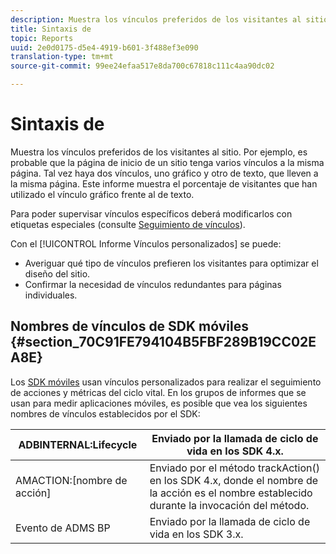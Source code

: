 ```yaml
---
description: Muestra los vínculos preferidos de los visitantes al sitio. Por ejemplo, es probable que la página de inicio de un sitio tenga varios vínculos a la misma página. Tal vez haya dos vínculos, uno gráfico y otro de texto, que lleven a la misma página. Este informe muestra el porcentaje de visitantes que han utilizado el vínculo gráfico frente al de texto.
title: Sintaxis de
topic: Reports
uuid: 2e0d0175-d5e4-4919-b601-3f488ef3e090
translation-type: tm+mt
source-git-commit: 99ee24efaa517e8da700c67818c111c4aa90dc02

---
```



# Sintaxis de

Muestra los vínculos preferidos de los visitantes al sitio. Por ejemplo, es probable que la página de inicio de un sitio tenga varios vínculos a la misma página. Tal vez haya dos vínculos, uno gráfico y otro de texto, que lleven a la misma página. Este informe muestra el porcentaje de visitantes que han utilizado el vínculo gráfico frente al de texto.

Para poder supervisar vínculos específicos deberá modificarlos con etiquetas especiales (consulte [Seguimiento de vínculos](https://docs.adobe.com/content/help/es-ES/analytics/implementation/javascript-implementation/variables-analytics-reporting/config-var/s-linktrackvars.html)).

Con el [!UICONTROL Informe Vínculos personalizados] se puede:

* Averiguar qué tipo de vínculos prefieren los visitantes para optimizar el diseño del sitio.
* Confirmar la necesidad de vínculos redundantes para páginas individuales.

## Nombres de vínculos de SDK móviles  {#section_70C91FE794104B5FBF289B19CC02EA8E}

Los [SDK móviles](https://marketing.adobe.com/resources/help/es_ES/mobile/home.html) usan vínculos personalizados para realizar el seguimiento de acciones y métricas del ciclo vital. En los grupos de informes que se usan para medir aplicaciones móviles, es posible que vea los siguientes nombres de vínculos establecidos por el SDK:

| ADBINTERNAL:Lifecycle | Enviado por la llamada de ciclo de vida en los SDK 4.x. |
|---|---|
| AMACTION:[nombre de acción] | Enviado por el método trackAction() en los SDK 4.x, donde el nombre de la acción es el nombre establecido durante la invocación del método. |
| Evento de ADMS BP | Enviado por la llamada de ciclo de vida en los SDK 3.x. |

